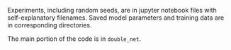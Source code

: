 Experiments, including random seeds, are in jupyter notebook files with self-explanatory filenames. Saved model parameters and training data are in corresponding directories.

The main portion of the code is in `double_net`.
